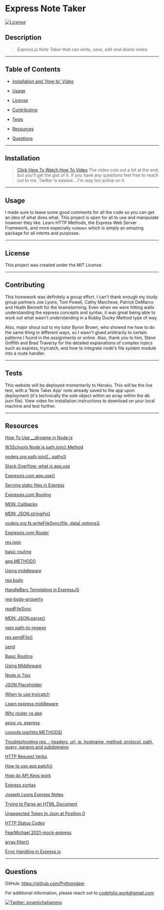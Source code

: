 # Express Note Taker
[![License](https://img.shields.io/badge/License-MIT-brightgreen.svg)](https://opensource.org/licenses/MIT)

## Description 
>*Express.js Note Taker that can write, save, edit and delete notes.*

-----------
## Table of Contents

* [Installation and 'How to' Video](#installation)

* [Usage](#usage)

* [License](#license)

* [Contributing](#contributing)

* [Tests](#tests)

* [Resources](#resources)

* [Questions](#questions)

-----------
## Installation 
>[Click Here To Watch How To Video](https://drive.google.com/file/d/18HlMWcC_DRKWkPZMGBccZT5G4ThC7QKM/view)
The video cuts out a bit at the end, but you'll get the gist of it. If you have any questions feel free to reach out to me. Twitter is easiest... I'm way too active on it.

-----------

## Usage 
I made sure to leave some good comments for all the code so you can get an idea of what does what. This project is open for all to use and manipulate however they like. Learn HTTP Methods, the Express Web Server Framework, and more especially `nodemon` which is simply an amazing package for all intents and purposes.

-----------

## License 
This project was created under the MIT License.

-----------

## Contributing 
This homework was definitely a group effort. I can't thank enough my study group partners Joe Lyons, Toni Powell, Cathy Marchese, Patrick DeMarco and Heath Bennett for the brainstorming. Even when we were hitting walls understanding the express concepts and syntax, it was great being able to work out what wasn't understanding in a Rubby Ducky Method type of way.

Also, major shout out to my tutor Byron Brown, who showed me how to do the same thing in different ways, so I wasn't glued arbitrarily to certain patterns I found in the assignments or online. Also, thank you to him, Steve Griffith and Brad Traversy for the detailed explanations of complex topics such as express, try/catch, and how to integrate node's file system module into a route handler.

-----------

## Tests 
This website will be deployed momentarily to Heroku. This will be the live test, with a 'Note Taker App' note already saved to the app upon deployment (it's technically the sole object within an array within the db json file). View video for installation instructions to download on your local machine and test further.

-----------

## Resources
[How To Use __dirname in Node.js](https://www.digitalocean.com/community/tutorials/nodejs-how-to-use__dirname#:~:text=__dirname%20is%20an%20environment,containing%20the%20currently%20executing%20file.)
 
[W3Schools Node.js path.join() Method](https://www.w3schools.com/nodejs/met_path_join.asp)
 
[nodejs.org path.join([...paths])](https://nodejs.org/api/path.html#path_path_join_paths)
 
[Stack Overflow: what is app.use](https://stackoverflow.com/questions/11321635/nodejs-express-what-is-app-use#:~:text=use%20is%20a%20way%20to,req%2C%20res%2C%20and%20next.)
 
[Expressjs.com app.use()](http://expressjs.com/en/4x/api.html#app.use)
 
[Serving static files in Express](https://expressjs.com/en/starter/static-files.html)
 
[Expressjs.com Routing](https://expressjs.com/en/guide/routing.html)
 
[MDN: Callbacks](https://developer.mozilla.org/en-US/docs/Glossary/Callback_function)
 
[MDN: JSON.stringify()](https://developer.mozilla.org/en-US/docs/Web/JavaScript/Reference/Global_Objects/JSON/stringify)
 
[nodejs.org fs.writeFileSync(file, data[,options])](https://nodejs.org/api/fs.html#fs_fs_writefilesync_file_data_options)
 
[Expressjs.com Router](https://expressjs.com/en/4x/api.html#router)
 
[res.json](https://expressjs.com/en/4x/api.html#res.json)
 
[basic routing](https://expressjs.com/en/starter/basic-routing.html)
 
[app.METHOD()](https://expressjs.com/en/4x/api.html#app.METHOD)
 
[Using middleware](https://expressjs.com/en/guide/using-middleware.html)
 
[req.body](https://expressjs.com/en/4x/api.html#req.body)
 
[HandleBars Templating in ExpressJS](https://www.geeksforgeeks.org/handlebars-templating-in-expressjs/?ref=rp)
 
[req-body-property](https://www.geeksforgeeks.org/express-js-req-body-property/)
 
[readFileSync](https://nodejs.org/api/fs.html#fs_fs_readfilesync_path_options)
 
[MDN: JSON.parse()](https://developer.mozilla.org/en-US/docs/Web/JavaScript/Reference/Global_Objects/JSON/parse)
 
[npm path-to-regexp](https://www.npmjs.com/package/path-to-regexp)

[res.sendFile()](https://expressjs.com/en/4x/api.html#res.send)
 
[send](https://github.com/pillarjs/send)
 
[Basic Routing](https://expressjs.com/en/starter/basic-routing.html)
 
[Using Middleware](https://expressjs.com/en/guide/using-middleware.html)
 
[Node.js Tips](https://codeburst.io/node-js-tips-read-json-serve-static-files-sorting-file-listings-f92a8559a89e)
 
[JSON Placeholder](https://jsonplaceholder.typicode.com/)
 
[When to use try/catch](https://stackoverflow.com/questions/1722964/when-to-use-try-catch-blocks)
 
[Learn express middleware](https://www.youtube.com/watch?v=lY6icfhap2o&t=12s)
 
[Why router vs app](https://www.reddit.com/r/node/comments/8q83ry/appget_vs_routerget/)
 
[axios vs. express](https://www.quora.com/What-is-the-difference-between-Express-and-the-Axios-in-Node-js)
 
[console.log(http.METHODS)](https://www.youtube.com/watch?v=IGFdJxkJRC0&list=PLyuRouwmQCjne87u8XUdOM5oCl7vI2vVL&index=3)
 
[Troubleshooting req. - headers, url, ip, hostname, method, protocol, path, query, params and subdomains](https://youtu.be/IGFdJxkJRC0?list=PLyuRouwmQCjne87u8XUdOM5oCl7vI2vVL&t=427)
 
[HTTP Request Verbs](https://www.youtube.com/watch?v=Pm28JXFAu4Y&list=PLyuRouwmQCjne87u8XUdOM5oCl7vI2vVL&index=5)
 
[How to use app.patch()](https://www.codota.com/code/javascript/functions/patch)
 
[How do API Keys work](https://www.youtube.com/watch?v=cF_MCAmuoI4&list=PLyuRouwmQCjne87u8XUdOM5oCl7vI2vVL&index=12)
 
[Express syntax](https://expressjs.com/en/5x/api.html)

[Joseph Lyons Express Notes](https://github.com/Josephjlyons/express-notes/blob/main/routes/apiRoutes.js)

[Trying to Parse an HTML Document](https://developers.suitecommerce.com/troubleshooting-uncaught-syntaxerror-unexpected-token-u-in-json-at-position-0.html)
 
[Unexpected Token In Json at Position 0](https://daveceddia.com/unexpected-token-in-json-at-position-0/)
 
[HTTP Status Codes](https://kinsta.com/blog/http-status-codes/)
 
[FearMichael 2021-mock-express](https://github.com/FearMichael/2021-mock-express)

[array.filter()](https://developer.mozilla.org/en-US/docs/Web/JavaScript/Reference/Global_Objects/Array/filter)

[Error Handling in Express.js](https://expressjs.com/en/guide/error-handling.html)

-----------

## Questions 
GitHub: https://github.com/Pythonidaer

For additional information, please reach out to codefolio.work@gmail.com

<a href="https://twitter.com/jonamichahammo">
    <img alt="Twitter: jonamichahammo" src="https://img.shields.io/twitter/follow/jonamichahammo.svg?style=social" target="_blank" />
</a> 
 
